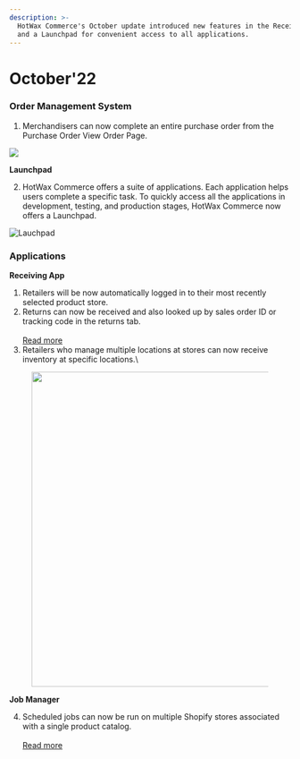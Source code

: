 ```yaml
---
description: >-
  HotWax Commerce's October update introduced new features in the Receiving App
  and a Launchpad for convenient access to all applications.
---
```


# October'22

### Order Management System

1. Merchandisers can now complete an entire purchase order from the Purchase Order View Order Page.

![](https://www.hotwax.co/hs-fs/hubfs/%23RN1\_%20Merchandisers%20can%20now%20mark%20an%20entire%20purchase%20order%20as%20\_complete\_%20from%20the%20View%20Order%20Page.%20\(1\).webp?width=2105\&height=1464\&name=%23RN1\_%20Merchandisers%20can%20now%20mark%20an%20entire%20purchase%20order%20as%20\_complete\_%20from%20the%20View%20Order%20Page.%20\(1\).webp)

**Launchpad**

2. HotWax Commerce offers a suite of applications. Each application helps users complete a specific task. To quickly access all the applications in development, testing, and production stages, HotWax Commerce now offers a Launchpad.

![Lauchpad](https://www.hotwax.co/hs-fs/hubfs/Lauchpad.webp?width=3000\&height=2303\&name=Lauchpad.webp)

### Applications

**Receiving App**

1. Retailers will be now automatically logged in to their most recently selected product store.
2. Returns can now be received and also looked up by sales order ID or tracking code in the returns tab.\
   \
   [Read more](new-returns-receiving-workflow.md)
3. Retailers who manage multiple locations at stores can now receive inventory at specific locations.\\

<figure><img src="https://www.hotwax.co/hs-fs/hubfs/%23RN3_%20Retailers%20who%20manage%20multiple%20locations%20in%20a%20facility%20can%20now%20receive%20shipments%20at%20these%20locations%20for%20thorough%20inventory%20tracking.%20(1).webp?width=2097&#x26;height=1464&#x26;name=%23RN3_%20Retailers%20who%20manage%20multiple%20locations%20in%20a%20facility%20can%20now%20receive%20shipments%20at%20these%20locations%20for%20thorough%20inventory%20tracking.%20(1).webp" alt="" width="563"><figcaption></figcaption></figure>

**Job Manager**

4. Scheduled jobs can now be run on multiple Shopify stores associated with a single product catalog.\
   \
   [Read more](run-jobs-across-multiple-shopify-stores.md)
